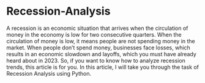 # Recession-Analysis

A recession is an economic situation that arrives when the circulation of money in the economy is low for two consecutive quarters. When the circulation of money is low, it means people are not spending money in the market. When people don’t spend money, businesses face losses, which results in an economic slowdown and layoffs, which you must have already heard about in 2023. So, if you want to know how to analyze recession trends, this article is for you. In this article, I will take you through the task of Recession Analysis using Python.
